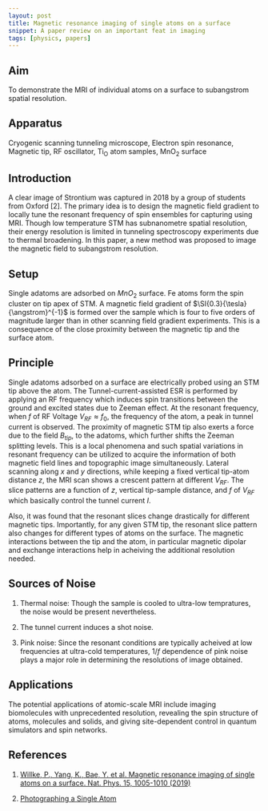 ```yaml
---
layout: post
title: Magnetic resonance imaging of single atoms on a surface
snippet: A paper review on an important feat in imaging
tags: [physics, papers]
---
```


## Aim

To demonstrate the MRI of individual atoms on a surface to subangstrom
spatial resolution.

## Apparatus

Cryogenic scanning tunneling microscope, Electron spin resonance,
Magnetic tip, RF oscillator, Ti$_\text{O}$ atom samples, MnO$_2$ surface

## Introduction

A clear image of Strontium was captured in 2018 by a group of students
from Oxford \[2\]. The primary idea is to design the magnetic field
gradient to locally tune the resonant frequency of spin ensembles for
capturing using MRI. Though low temperature STM has subnanometre spatial
resolution, their energy resolution is limited in tunneling spectroscopy
experiments due to thermal broadening. In this paper, a new method was
proposed to image the magnetic field to subangstrom resolution.

## Setup

Single adatoms are adsorbed on $MnO_2$ surface. Fe atoms form the spin
cluster on tip apex of STM. A magnetic field gradient of
$\SI{0.3}{\tesla}{\angstrom}^{-1}$ is formed over the sample which is
four to five orders of magnitude larger than in other scanning field
gradient experiments. This is a consequence of the close proximity
between the magnetic tip and the surface atom.

## Principle

Single adatoms adsorbed on a surface are electrically probed using an
STM tip above the atom. The Tunnel-current-assisted ESR is performed by
applying an RF frequency which induces spin transitions between the
ground and excited states due to Zeeman effect. At the resonant
frequency, when $f$ of RF Voltage $V_{RF} \approx f_0$, the frequency of
the atom, a peak in tunnel current is observed. The proximity of
magnetic STM tip also exerts a force due to the field $B_{tip}$, to the
adatoms, which further shifts the Zeeman splitting levels. This is a
local phenomena and such spatial variations in resonant frequency can be
utilized to acquire the information of both magnetic field lines and
topographic image simultaneously. Lateral scanning along $x$ and $y$
directions, while keeping a fixed vertical tip-atom distance $z$, the
MRI scan shows a crescent pattern at different $V_{RF}$. The slice
patterns are a function of $z$, vertical tip-sample distance, and $f$ of
$V_{RF}$ which basically control the tunnel current $I$.

Also, it was found that the resonant slices change drastically for
different magnetic tips. Importantly, for any given STM tip, the
resonant slice pattern also changes for different types of atoms on the
surface. The magnetic interactions between the tip and the atom, in
particular magnetic dipolar and exchange interactions help in acheiving
the additional resolution needed.

## Sources of Noise

1.  Thermal noise: Though the sample is cooled to ultra-low tempratures,
    the noise would be present nevertheless.

2.  The tunnel current induces a shot noise.

3.  Pink noise: Since the resonant conditions are typically acheived at
    low frequencies at ultra-cold temperatures, $1/f$ dependence of pink
    noise plays a major role in determining the resolutions of image
    obtained.

## Applications

The potential applications of atomic-scale MRI include imaging
biomolecules with unprecedented resolution, revealing the spin structure
of atoms, molecules and solids, and giving site-dependent control in
quantum simulators and spin networks.

## References

1.  [Willke, P., Yang, K., Bae, Y. et al. Magnetic resonance imaging of
    single atoms on a surface. Nat. Phys. 15, 1005-1010 (2019)](https://www.nature.com/articles/s41567-019-0573-x)

2.  [Photographing a Single Atom](https://klickverbot.at/blog/2018/02/photographing-a-single-atom/)
